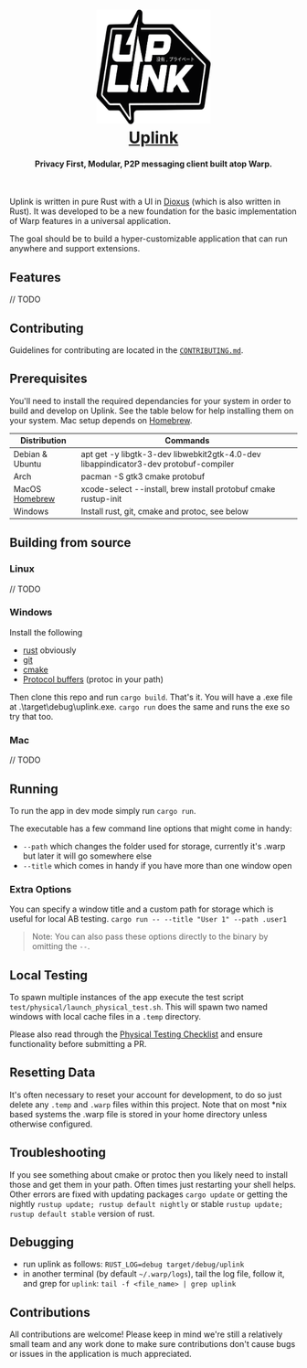 
<h1 align="center">
  <a href="https://satellite.im" target="_blank">
  <img src="extra/images/logo.png" width=200 height=200/><br>
  Uplink
  </a>
</h1>

<h4 align="center">Privacy First, Modular, P2P messaging client built atop Warp.</h4>

<br/>

Uplink is written in pure Rust with a UI in [Dioxus](https://github.com/DioxusLabs) (which is also written in Rust). It was developed to be a new foundation for the basic implementation of Warp features in a universal application.

The goal should be to build a hyper-customizable application that can run anywhere and support extensions.

## Features

// TODO

## Contributing

Guidelines for contributing are located in the [`CONTRIBUTING.md`](CONTRIBUTING.md).

## Prerequisites

You'll need to install the required dependancies for your system in order to build and develop on Uplink. See the table below for help installing them on your system. Mac setup depends on [Homebrew](https://brew.sh).

|Distribution|Commands|
|--|--|
|Debian & Ubuntu|apt get -y libgtk-3-dev  libwebkit2gtk-4.0-dev libappindicator3-dev protobuf-compiler|
|Arch|pacman -S gtk3 cmake protobuf|
|MacOS [Homebrew](https://brew.sh)|xcode-select --install, brew install protobuf cmake rustup-init|
|Windows|Install rust, git, cmake and protoc, see below|

## Building from source

### Linux
// TODO
### Windows
Install the following
 - [rust](https://www.rust-lang.org/tools/install) obviously
 - [git](https://gitforwindows.org/)
 - [cmake](https://cmake.org/download/)
 - [Protocol buffers](https://developers.google.com/protocol-buffers/docs/downloads) (protoc in your path) 

Then clone this repo and run `cargo build`. That's it. You will have a .exe file at .\target\debug\uplink.exe. `cargo run` does the same and runs the exe so try that too.

### Mac
// TODO

## Running

To run the app in dev mode simply run `cargo run`.

The executable has a few command line options that might come in handy:

- `--path` which changes the folder used for storage, currently it's .warp but later it will go somewhere else
- `--title` which comes in handy if you have more than one window open

### Extra Options

You can specify a window title and a custom path for storage which is useful for local AB testing.
`cargo run -- --title "User 1" --path .user1`
> Note: You can also pass these options directly to the binary by omitting the `--`.

## Local Testing

To spawn multiple instances of the app execute the test script `test/physical/launch_physical_test.sh`. This will spawn two named windows with local cache files in a `.temp` directory.

Please also read through the [Physical Testing Checklist](https://github.com/Satellite-im/Uplink/blob/dev/docs/CHECKLIST.md) and ensure functionality before submitting a PR.

## Resetting Data

It's often necessary to reset your account for development, to do so just delete any `.temp` and `.warp` files within this project. Note that on most *nix based systems the .warp file is stored in your home directory unless otherwise configured.

## Troubleshooting

If you see something about cmake or protoc then you likely need to install those and get them in your path. Often times just restarting your shell helps. Other errors are fixed with updating packages `cargo update` or getting the nightly `rustup update; rustup default nightly` or stable `rustup update; rustup default stable` version of rust.

## Debugging
- run uplink as follows: `RUST_LOG=debug target/debug/uplink`
- in another terminal (by default `~/.warp/logs`), tail the log file, follow it, and grep for `uplink`: `tail -f <file_name> | grep uplink`

## Contributions

All contributions are welcome! Please keep in mind we're still a relatively small team and any work done to make sure contributions don't cause bugs or issues in the application is much appreciated.
